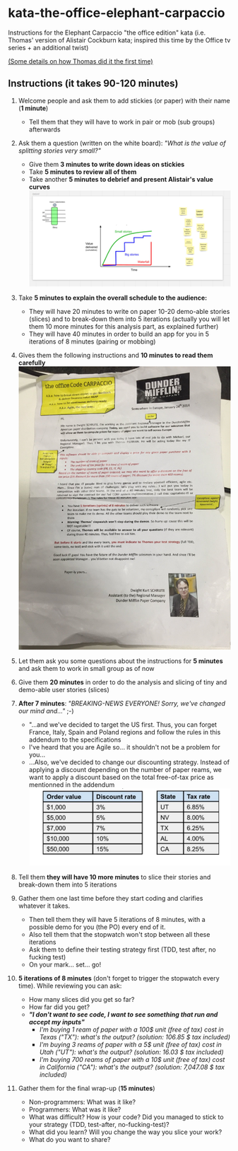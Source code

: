 # kata-the-office-elephant-carpaccio
Instructions for the Elephant Carpaccio "the office edition" kata (i.e. Thomas' version of Alistair Cockburn kata; inspired this time by the Office tv series + an additional twist)


[(Some details on how Thomas did it the first time)](https://twitter.com/tpierrain/status/1126416897849819136?s=20)



## Instructions (it takes 90-120 minutes)

1. Welcome people and ask them to add stickies (or paper) with their name (__1 minute__)
   - Tell them that they will have to work in pair or mob (sub groups) afterwards

1. Ask them a question (written on the white board): *"What is the value of splitting stories very small?"*

   - Give them __3 minutes to write down ideas on stickies__ 
   - Take __5 minutes to review all of them__
   - Take another __5 minutes to debrief and present Alistair's value curves__ 
![initial debrief](./debrief-initial-question.JPG)

1. Take __5 minutes to explain the overall schedule to the audience:__
    - They will have 20 minutes to write on paper 10-20 demo-able stories (slices) and to break-down them into 5 iterations (actually you will let them 10 more minutes for this analysis part, as explained further)
    - They will have 40 minutes in order to build an app for you in 5 iterations of 8 minutes (pairing or mobbing)
    
1. Gives them the following instructions and __10 minutes to read them carefully__ 
![The instructions](./The-Office-Code-Carpaccio-Instructions-Thomas-PIERRAIN.jpg)

1. Let them ask you some questions about the instructions for __5 minutes__ and ask them to work in small group as of now

1. Give them __20 minutes__ in order to do the analysis and slicing of tiny and demo-able user stories (slices)

1. __After 7 minutes__: *"BREAKING-NEWS EVERYONE! Sorry, we've changed our mind and..."* ;-) 
    - "...and we've decided to target the US first. Thus, you can forget France, Italy, Spain and Poland regions and follow the rules in this addendum to the specifications
    - I've heard that you are Agile so... it shouldn't not be a problem for you...
    - ...Also, we've decided to change our discounting strategy. Instead of applying a discount depending on the number of paper reams, we want to apply a discount based on the total free-of-tax price as mentionned in the addendum
![addendum](./Specs-addendum.JPG)

1. Tell them __they will have 10 more minutes__ to slice their stories and break-down them into 5 iterations

1. Gather them one last time before they start coding and clarifies whatever it takes. 
   - Then tell them they will have 5 iterations of 8 minutes, with a possible demo for you (the PO) every end of it.
   - Also tell them that the stopwatch won't stop between all these iterations
   - Ask them to define their testing strategy first (TDD, test after, no fucking test)
   - On your mark... set... go!

1. __5 iterations of 8 minutes__ (don't forget to trigger the stopwatch every time). While reviewing you can ask:
   - How many slices did you get so far?
   - How far did you get?
   - __*"I don't want to see code, I want to see something that run and accept my inputs"*__
     - *I'm buying 1 ream of paper with a 100$ unit (free of tax) cost in Texas ("TX"): what's the output? (solution: 106.85 $ tax included)*
     - *I'm buying 3 reams of paper with a 5$ unit (free of tax) cost in Utah ("UT"): what's the output? (solution: 16.03 $ tax included)*
     - *I'm buying 700 reams of paper with a 10$ unit (free of tax) cost in California ("CA"): what's the output? (solution: 7,047.08 $ tax included)*
     

1. Gather them for the final wrap-up (__15 minutes__)
   - Non-programmers: What was it like?
   - Programmers: What was it like?
   - What was difficult? How is your code? Did you managed to stick to your strategy (TDD, test-after, no-fucking-test)?
   - What did you learn? Will you change the way you slice your work?
   - What do you want to share?





